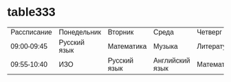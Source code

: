 # table333

<html>
    <body>
        <main>
            <table>
                <tr>
                    <td>Рассписание</td>
                    <td>Понедельник</td>
                    <td>Вторник</td>
                    <td>Среда</td>
                    <td>Четверг</td>
                    <td>Пятница</td>
                </tr>
                <tr>
                    <td>09:00-09:45</td>
                    <td>Русский язык</td>
                    <td>Математика</td>
                    <td>Музыка</td>
                    <td>Литература</td>
                    <td>Математика</td>
                </tr>
                <tr>
                    <td>09:55-10:40</td>
                    <td>ИЗО</td>
                    <td>Русский язык</td>
                    <td>Английский язык</td>
                    <td>Математика</td>
                    <td>Русский язык</td>
                </tr>
	<style>
	body {
    font-family: sans-serif;
}

table {
    border: 1px solid black;
    font-size: 18px;
    border-collapse: collapse;
}

td {
    padding: 10px;
    border: 2px solid black;
}

tr:first-child {
    background-color: darkorange;
}

td:first-child {
    background-color: lightblue;
}

	</style>
                <tr>
                    <td>11:00-11:45</td>
                    <td>Русский язык</td>
                    <td>Литература</td>
                    <td>Математика</td>
                    <td>Физкультура</td>
                    <td>Физкультура</td>
                </tr>
                <tr>
                    <td>12:05-12:50</td>
                    <td>Английский язык</td>
                    <td>Биология</td>
                    <td>О.Д.Н.К.Н.Р</td>
                    <td>Математика</td>
                    <td>Труд</td>
                </tr>
                <tr>
                    <td>13:10-13:55</td>
                    <td>Литература</td>
                    <td>История</td>
                    <td>Русский язык</td>
                    <td>История</td>
                    <td>Труд</td>
                </tr>
                <tr>
                    <td>14:15-15:00</td>
                    <td>География</td>
                    <td>Математика</td>
                    <td>Физкультура</td>
                    <td>Английский язык</td>
                    <td>Классный час</td>
                </tr>        
            </table>
        </main>
    </body>
</html>
